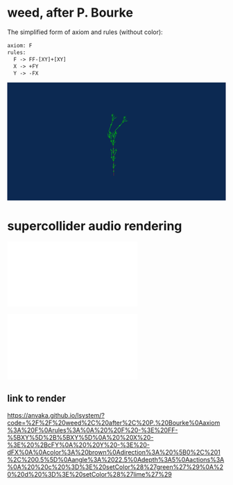 # weed, after P. Bourke 

The simplified form of axiom and rules (without color):

```
axiom: F
rules:
  F -> FF-[XY]+[XY]
  X -> +FY
  Y -> -FX
```

![Weed after P. Bourke](weed-after-bourke.svg)


# supercollider audio rendering

![Supercollider Pbindef](weed-after-bourke-2.scd)

![Supercollider Panolo](weed-after-bourke.scd)

## link to render 

https://anvaka.github.io/lsystem/?code=%2F%2F%20weed%2C%20after%2C%20P.%20Bourke%0Aaxiom%3A%20F%0Arules%3A%0A%20%20F%20-%3E%20FF-%5BXY%5D%2B%5BXY%5D%0A%20%20X%20-%3E%20%2BcFY%0A%20%20Y%20-%3E%20-dFX%0A%0Acolor%3A%20brown%0Adirection%3A%20%5B0%2C%201%2C%200.5%5D%0Aangle%3A%2022.5%0Adepth%3A5%0Aactions%3A%0A%20%20c%20%3D%3E%20setColor%28%27green%27%29%0A%20%20d%20%3D%3E%20setColor%28%27lime%27%29
